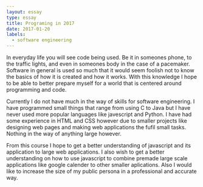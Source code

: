 ```yaml
---
layout: essay
type: essay
title: Programing in 2017
date: 2017-01-20
labels:
  - software engineering
---
```


In everyday life you will see code being used. Be it in someones phone, to the traffic lights, and even in someones body in the case of a pacemaker. Software in general is used so much that it would seem foolish not to know the basics of how it is created and how it works. With this knowledge I hope to be able to better prepare myself for a world that is centered around programming and code. 

Currently I do not have much in the way of skills for software engineering. I have programmed small things that range from using C to Java but I have never used more popular languages like javescript and Python. I have had some experience in HTML and CSS however due to smaller projects like designing web pages and making web applications the fufil small tasks. Nothing in the way of anything large however. 

From this course I hope to get a better understanding of javascript and its application to large web applications. I also wish to get a better understanding on how to use javascript to combine premade large scale applications like google calender to other smaller aplications. Also I would like to increase the size of my public persona in a professional and accurate way.
